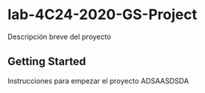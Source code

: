# lab-4C24-2020-GS-Project 

Descripción breve del proyecto

## Getting Started

Instrucciones para empezar el proyecto
ADSAASDSDA
